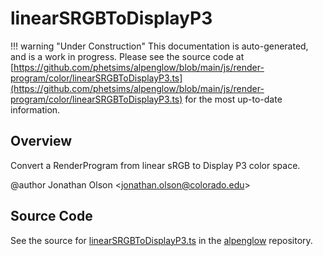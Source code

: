 # linearSRGBToDisplayP3

!!! warning "Under Construction"
    This documentation is auto-generated, and is a work in progress. Please see the source code at
    [https://github.com/phetsims/alpenglow/blob/main/js/render-program/color/linearSRGBToDisplayP3.ts](https://github.com/phetsims/alpenglow/blob/main/js/render-program/color/linearSRGBToDisplayP3.ts) for the most up-to-date information.

## Overview

Convert a RenderProgram from linear sRGB to Display P3 color space.

@author Jonathan Olson &lt;jonathan.olson@colorado.edu&gt;



## Source Code

See the source for [linearSRGBToDisplayP3.ts](https://github.com/phetsims/alpenglow/blob/main/js/render-program/color/linearSRGBToDisplayP3.ts) in the [alpenglow](https://github.com/phetsims/alpenglow) repository.
